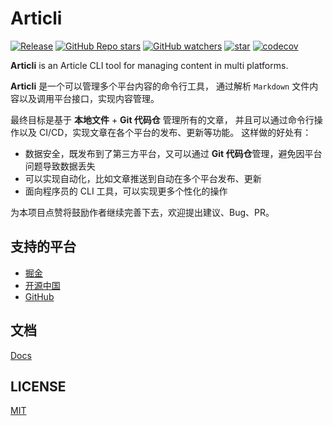 # Articli

[![Release](https://github.com/k8scat/Articli/actions/workflows/release.yaml/badge.svg)](https://github.com/k8scat/Articli/actions/workflows/release.yaml)
[![GitHub Repo stars](https://img.shields.io/github/stars/k8scat/articli?style=social)](https://github.com/k8scat/Articli/stargazers)
[![GitHub watchers](https://img.shields.io/github/watchers/k8scat/articli?style=social)](https://github.com/k8scat/Articli/watchers)
[![star](https://gitee.com/k8scat/articli/badge/star.svg?theme=dark)](https://gitee.com/k8scat/articli/stargazers)
[![codecov](https://codecov.io/gh/k8scat/Articli/branch/main/graph/badge.svg?token=045FCRVF27)](https://codecov.io/gh/k8scat/Articli)

**Articli** is an Article CLI tool for managing content in multi platforms.

**Articli** 是一个可以管理多个平台内容的命令行工具，
通过解析 `Markdown` 文件内容以及调用平台接口，实现内容管理。

最终目标是基于 **本地文件** + **Git 代码仓** 管理所有的文章，
并且可以通过命令行操作以及 CI/CD，实现文章在各个平台的发布、更新等功能。
这样做的好处有：

- 数据安全，既发布到了第三方平台，又可以通过 **Git 代码仓**管理，避免因平台问题导致数据丢失
- 可以实现自动化，比如文章推送到自动在多个平台发布、更新
- 面向程序员的 CLI 工具，可以实现更多个性化的操作

为本项目点赞将鼓励作者继续完善下去，欢迎提出建议、Bug、PR。

## 支持的平台

- [掘金](https://juejin.cn)
- [开源中国](https://oschina.net)
- [GitHub](https://github.com)

## 文档

[Docs](https://k8scat.github.io/Articli)

## LICENSE

[MIT](./LICENSE)
